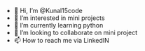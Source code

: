 - 👋 Hi, I’m @Kunal15code
- 👀 I’m interested in mini projects
- 🌱 I’m currently learning python
- 💞️ I’m looking to collaborate on mini project
- 📫 How to reach me via LinkedIN

<!---
Kunal15code/Kunal15code is a ✨ special ✨ repository because its `README.md` (this file) appears on your GitHub profile.
You can click the Preview link to take a look at your changes.
--->
